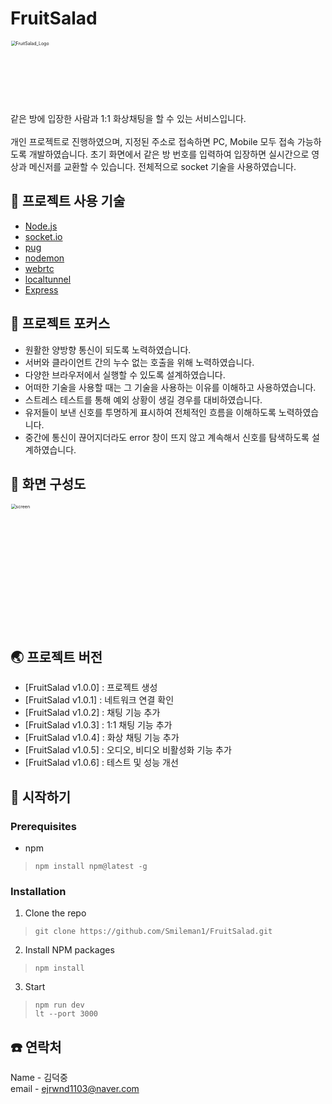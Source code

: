 # FruitSalad
<img width="200" alt="FruitSalad_Logo" src="https://user-images.githubusercontent.com/71224672/131607029-3541c49a-1894-4840-977a-a9f6741dbba3.PNG" alt="image-20210830221721743" style="zoom:50%;">

같은 방에 입장한 사람과 1:1 화상채팅을 할 수 있는 서비스입니다.<br><br>
개인 프로젝트로 진행하였으며, 지정된 주소로 접속하면 PC, Mobile 모두 접속 가능하도록 개발하였습니다. 초기 화면에서 같은 방 번호를 입력하여 입장하면 실시간으로 영상과 메신저를 교환할 수 있습니다. 전체적으로 socket 기술을 사용하였습니다.


## 🥝 프로젝트 사용 기술
- [Node.js](https://nodejs.org/ko/)
- [socket.io](https://socket.io/)
- [pug](https://dydals5678.tistory.com/91)
- [nodemon](https://www.npmjs.com/package/nodemon)
- [webrtc](https://developer.mozilla.org/ko/docs/Web/API/WebRTC_API)
- [localtunnel](https://www.npmjs.com/package/localtunnel)
- [Express](https://expressjs.com/ko)


## 🥝 프로젝트 포커스
- 원활한 양방향 통신이 되도록 노력하였습니다.<br>
- 서버와 클라이언트 간의 누수 없는 호출을 위해 노력하였습니다.<br>
- 다양한 브라우저에서 실행할 수 있도록 설계하였습니다.<br>
- 어떠한 기술을 사용할 때는 그 기술을 사용하는 이유를 이해하고 사용하였습니다.<br>
- 스트레스 테스트를 통해 예외 상황이 생길 경우를 대비하였습니다.<br>
- 유저들이 보낸 신호를 투명하게 표시하여 전체적인 흐름을 이해하도록 노력하였습니다.<br>
- 중간에 통신이 끊어지더라도 error 창이 뜨지 않고 계속해서 신호를 탐색하도록 설계하였습니다.<br>


## 🥝 화면 구성도

<img width="400" alt="screen" src="https://user-images.githubusercontent.com/71224672/131614182-6ae49a13-3a42-488d-823b-26059a512366.png" alt="image-20210830221721743" style="zoom:50%;">

## :earth_asia: 프로젝트 버전
- [FruitSalad v1.0.0] : 프로젝트 생성
- [FruitSalad v1.0.1] : 네트워크 연결 확인
- [FruitSalad v1.0.2] : 채팅 기능 추가
- [FruitSalad v1.0.3] : 1:1 채팅 기능 추가
- [FruitSalad v1.0.4] : 화상 채팅 기능 추가
- [FruitSalad v1.0.5] : 오디오, 비디오 비활성화 기능 추가
- [FruitSalad v1.0.6] : 테스트 및 성능 개선


## 🥝 시작하기
### Prerequisites
- npm
>```
>npm install npm@latest -g
>```

### Installation
1. Clone the repo
>```
>git clone https://github.com/Smileman1/FruitSalad.git
>```
2. Install NPM packages
>```
>npm install
>```
3. Start
>```
>npm run dev
>lt --port 3000
>```




## :phone: 연락처
Name - 김덕중<br>
email - ejrwnd1103@naver.com
